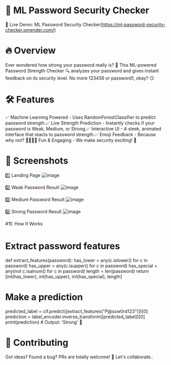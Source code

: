 # 🔐 ML Password Security Checker

🚀 Live Demo: ML Password Security Checker(https://ml-password-security-checker.onrender.com/)

# 🔥 Overview

Ever wondered how strong your password really is? 🤔 This ML-powered Password Strength Checker 🔍 analyzes your password and gives instant feedback on its security level. No more 123456 or password1, okay? 😏

# 🛠 Features

✅ Machine Learning Powered - Uses RandomForestClassifier to predict password strength.✅ Live Strength Prediction - Instantly checks if your password is Weak, Medium, or Strong.✅ Interactive UI - A sleek, animated interface that reacts to password strength.✅ Emoji Feedback - Because why not? 🎉😐😢✅ Fun & Engaging - We make security exciting! 🤩

# 📸 Screenshots

1️⃣ Landing Page
![image](https://github.com/user-attachments/assets/0b4b38f1-2247-4671-93a0-6991f43512d8)

2️⃣ Weak Password Result
![image](https://github.com/user-attachments/assets/eb72c30d-f5f3-4a22-9914-72c27b1d4b80)

3️⃣ Medium Password Result
![image](https://github.com/user-attachments/assets/0a461d6f-dd7b-404e-a83b-623694fd5bd8)

4️⃣ Strong Password Result
![image](https://github.com/user-attachments/assets/81743f7a-c2c5-4843-a446-1967313fd303)


#🏗 How It Works

# Extract password features
def extract_features(password):
    has_lower = any(c.islower() for c in password)
    has_upper = any(c.isupper() for c in password)
    has_special = any(not c.isalnum() for c in password)
    length = len(password)
    return [int(has_lower), int(has_upper), int(has_special), length]

# Make a prediction
predicted_label = clf.predict([extract_features("P@ssw0rd123")])[0]
prediction = label_encoder.inverse_transform([predicted_label])[0]
print(prediction)  # Output: 'Strong' 💪

# 🤝 Contributing

Got ideas? Found a bug? PRs are totally welcome! 🍕
Let's collaborate..
